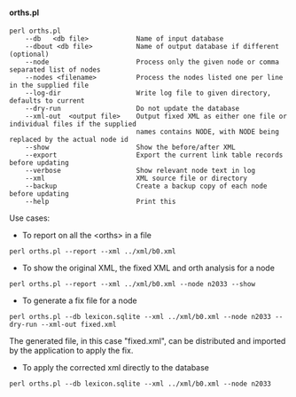 

#### orths.pl
<a name="orths"></a>


    perl orths.pl
    	--db   <db file>            Name of input database
	    --dbout <db file>           Name of output database if different (optional)
      	--node                      Process only the given node or comma separated list of nodes
	    --nodes <filename>          Process the nodes listed one per line in the supplied file
	    --log-dir                   Write log file to given directory, defaults to current
	    --dry-run                   Do not update the database
	    --xml-out  <output file>    Output fixed XML as either one file or individual files if the supplied
	                                names contains NODE, with NODE being replaced by the actual node id
	    --show                      Show the before/after XML
	    --export                    Export the current link table records before updating
	    --verbose                   Show relevant node text in log
    	--xml                       XML source file or directory
    	--backup                    Create a backup copy of each node before updating
    	--help                      Print this


Use cases:

+ To report on all the &lt;orths&gt; in a file
```
perl orths.pl --report --xml ../xml/b0.xml
```

+ To show the original XML, the fixed XML and orth analysis for a node
```
perl orths.pl --report --xml ../xml/b0.xml --node n2033 --show
```

+ To generate a fix file for a node
```
perl orths.pl --db lexicon.sqlite --xml ../xml/b0.xml --node n2033 --dry-run --xml-out fixed.xml
```

The generated file, in this case  "fixed.xml", can be distributed and imported by the application to apply the fix.


+ To apply the corrected xml directly to the database
```
perl orths.pl --db lexicon.sqlite --xml ../xml/b0.xml --node n2033
```
